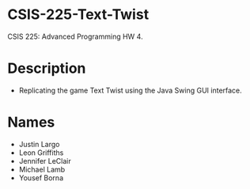 # CSIS-225-Text-Twist
CSIS 225: Advanced Programming HW 4. 

# Description
* Replicating the game Text Twist using the Java Swing GUI interface.

# Names
* Justin Largo
* Leon Griffiths
* Jennifer LeClair
* Michael Lamb
* Yousef Borna
